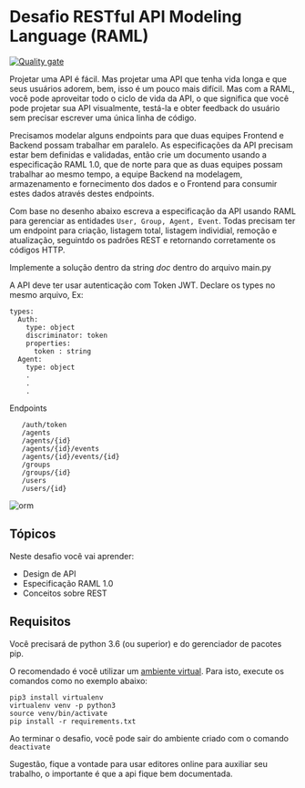 # Desafio RESTful API Modeling Language (RAML)

[![Quality gate](https://sonarcloud.io/api/project_badges/quality_gate?project=Washingtonban_python-12)](https://sonarcloud.io/dashboard?id=Washingtonban_python-12)

Projetar uma API é fácil. Mas projetar uma API que tenha vida longa e que seus usuários 
adorem, bem, isso é um pouco mais difícil. Mas com a RAML, você pode aproveitar todo o 
ciclo de vida da API, o que significa que você pode projetar sua API visualmente, 
testá-la e obter feedback do usuário sem precisar escrever uma única linha de código.

Precisamos modelar alguns endpoints para que duas equipes Frontend e Backend possam trabalhar em paralelo. As especificações
da API precisam estar bem definidas e validadas, então crie um documento usando a especificação RAML 1.0, que de norte
para que as duas equipes possam trabalhar ao mesmo tempo, a equipe Backend na modelagem, armazenamento e fornecimento dos dados
e o Frontend para consumir estes dados através destes endpoints.


Com base no desenho abaixo escreva a especificação da API usando RAML para gerenciar as entidades
`User, Group, Agent, Event`. Todas precisam ter um endpoint para criação, listagem total, 
listagem individial, remoção e atualização, seguintdo os padrões REST e retornando corretamente os 
códigos HTTP.

Implemente a solução dentro da string _doc_ dentro do arquivo main.py

A API deve ter usar autenticação com Token JWT.
Declare os types no mesmo arquivo, Ex:

    types:
      Auth:
        type: object
        discriminator: token
        properties:
          token : string
      Agent:
        type: object
        .
        .
        .
    

 Endpoints
 
       /auth/token
       /agents
       /agents/{id}
       /agents/{id}/events
       /agents/{id}/events/{id}
       /groups
       /groups/{id}
       /users
       /users/{id}

![orm](https://codenation-challenges.s3-us-west-1.amazonaws.com/python-12/Challenge.png)
## Tópicos

Neste desafio você vai aprender:

- Design de API
- Especificação RAML 1.0
- Conceitos sobre REST



## Requisitos

Você precisará de python 3.6 (ou superior) e do gerenciador de pacotes pip.

O recomendado é você utilizar um [ambiente virtual](https://pythonacademy.com.br/blog/python-e-virtualenv-como-programar-em-ambientes-virtuais). Para isto, execute os comandos como no exemplo abaixo:

    pip3 install virtualenv
    virtualenv venv -p python3
    source venv/bin/activate 
    pip install -r requirements.txt

Ao terminar o desafio, você pode sair do ambiente criado com o comando `deactivate`

Sugestão, fique a vontade para usar editores online para auxiliar seu trabalho, o importante é que a api fique bem documentada.
